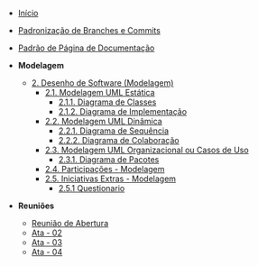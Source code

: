 <!-- docs/_sidebar.md -->

- [Início](/)
<!-- - [Projetos](/Projeto/Projeto.md) -->
- [Padronização de Branches e Commits](./Projeto/IniciativasExtras/PadronizacaoBranchesCommits.md)
- [Padrão de Página de Documentação](./Projeto/IniciativasExtras/PadraoDePagina.md)

- **Modelagem**
  - [2. Desenho de Software (Modelagem)](Modelagem/2.Modelagem.md)
    - [2.1. Modelagem UML Estática](Modelagem/2.1.ModelagemEstatica.md)
      - [2.1.1. Diagrama de Classes](Modelagem/2.1.1.DiagramaDeClasses.md)
      - [2.1.2. Diagrama de Implementação](Modelagem/2.1.2.DigramaDeImplementação.md)
    - [2.2. Modelagem UML Dinâmica](Modelagem/2.2.ModelagemDinamica.md)
      - [2.2.1. Diagrama de Sequência](Modelagem/2.2.1.DiagramaDeSequencia.md)
      - [2.2.2. Diagrama de Colaboração](modelagem/2.2.2.DiagramaDeColaboração.md)
    - [2.3. Modelagem UML Organizacional ou Casos de Uso](Modelagem/2.3.ModelagemOrganizacionalCasosDeUso.md)
      - [2.3.1. Diagrama de Pacotes](Modelagem/2.3.1.DiagramaDePacotes.md)
    - [2.4. Participações - Modelagem](Modelagem/2.4.ParticipacoesModelagem.md)
    - [2.5. Iniciativas Extras - Modelagem](Modelagem/2.5.IniciativasExtras.md)
      - [2.5.1 Questionario](Modelagem/2.5.1.Questionario.md)

- **Reuniões**
    - [Reunião de Abertura](Projeto/IniciativasExtras/ata_01.md)
    - [Ata - 02](Projeto/IniciativasExtras/ata_02.md)
    - [Ata - 03](Projeto/IniciativasExtras/ata_03.md)
    - [Ata - 04](Projeto/IniciativasExtras/ata_04.md)
